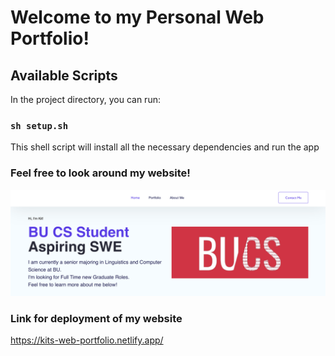 # Welcome to my Personal Web Portfolio!

## Available Scripts

In the project directory, you can run:

### `sh setup.sh`
This shell script will install all the necessary dependencies and run the app

### Feel free to look around my website! 
![Description of the image](public/img/website.png)

### Link for deployment of my website
https://kits-web-portfolio.netlify.app/
